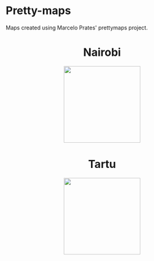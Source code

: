 # Pretty-maps
Maps created using Marcelo Prates' prettymaps project.

<h1 align="center">Nairobi</h1>

<p align="center">
  <img width="200" src="https://user-images.githubusercontent.com/32383672/155853302-73b43b69-a851-4dc2-a313-8f92fc93228f.png">
</p>


<h1 align="center">Tartu</h1>
<p align="center">
  <img width="200" src="https://user-images.githubusercontent.com/32383672/155853314-28db476e-6e0d-4384-a207-a0a7fb003a22.png">
</p>
